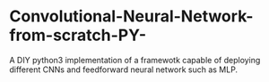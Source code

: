 # Convolutional-Neural-Network-from-scratch-PY-
A DIY python3 implementation of a framewotk capable of deploying different CNNs and feedforward neural network such as MLP.
